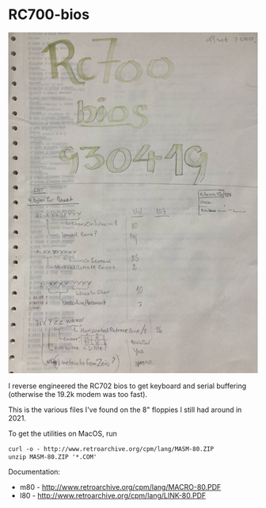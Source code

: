 # RC700-bios

![front of old print](IMG_9878.jpeg)

I reverse engineered the RC702 bios to get keyboard and serial buffering (otherwise the 19.2k modem was too fast).

This is the various files I've found on the 8" floppies I still had around in 2021.

To get the utilities on MacOS, run

    curl -o - http://www.retroarchive.org/cpm/lang/MASM-80.ZIP 
    unzip MASM-80.ZIP '*.COM'

Documentation:

* m80 - http://www.retroarchive.org/cpm/lang/MACRO-80.PDF
* l80 - http://www.retroarchive.org/cpm/lang/LINK-80.PDF

